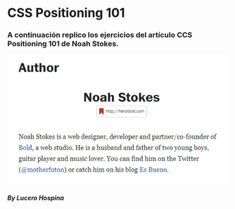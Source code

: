 # CSS Positioning 101

### A continuación replico los ejercicios del artículo CCS Positioning 101 de Noah Stokes.

![Con titulo](assets/images/NoahStokes.jpg "Noah Stokes info")

#####                                       _By Lucero Hospina_